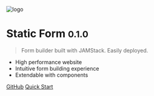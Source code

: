 ![logo](_media/StaticFormDark.svg ':size=100')

# Static Form <small>0.1.0</small>

> Form builder built with JAMStack. Easily deployed.

- High performance website
- Intuitive form building experience
- Extendable with components

[GitHub](https://github.com/zulvkr/staticform)
[Quick Start](quick-start.md)